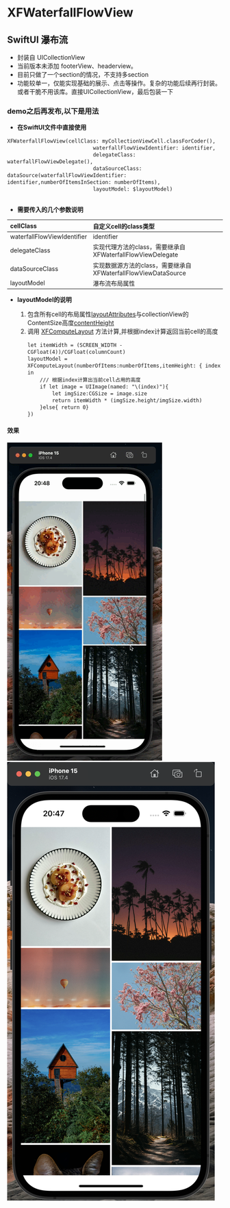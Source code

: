 # XFWaterfallFlowView
 
## SwiftUI 瀑布流
 
* 封装自 UICollectionView
* 当前版本未添加 footerView、headerview。
* 目前只做了一个section的情况，不支持多section
* 功能较单一，仅能实现基础的展示、点击等操作。复杂的功能后续再行封装。或者干脆不用该库。直接UICollectionView，最后包装一下

### demo之后再发布,以下是用法
* **在SwiftUI文件中直接使用**
```
XFWaterfallFlowView(cellClass: myCollectionViewCell.classForCoder(),
                            waterfallFlowViewIdentifier: identifier,
                            delegateClass: waterfallFlowViewDelegate(),
                            dataSourceClass: dataSource(waterfallFlowViewIdentifier: identifier,numberOfItemsInSection: numberOfItems),
                            layoutModel: $layoutModel)
                            
```
* **需要传入的几个参数说明**

| cellClass                   | 自定义cell的class类型                                       |
|:-----------------------------|:------------------------------------------------------------|
| waterfallFlowViewIdentifier | identifier                                                  |
| delegateClass               | 实现代理方法的class，需要继承自XFWaterfallFlowViewDelegate   |
| dataSourceClass             | 实现数据源方法的class，需要继承自XFWaterfallFlowViewDataSource |
| layoutModel                 | 瀑布流布局属性                                              |

* **layoutModel的说明**

    1. 包含所有cell的布局属性<u>layoutAttributes</u>与collectionView的ContentSize高度<u>contentHeight</u>
    2. 调用 <u>XFComputeLayout</u> 方法计算,并根据index计算返回当前cell的高度
        ```
        let itemWidth = (SCREEN_WIDTH - CGFloat(4))/CGFloat(columnCount)
        layoutModel = XFComputeLayout(numberOfItems:numberOfItems,itemHeight: { index in
            /// 根据index计算出当前cell占用的高度
            if let image = UIImage(named: "\(index)"){
                let imgSize:CGSize = image.size
                return itemWidth * (imgSize.height/imgSize.width)
            }else{ return 0}
        })
        ``` 

#### 效果

![](https://github.com/snow-xf/XFWaterfallFlowView/blob/main/test.gif)
![](https://github.com/snow-xf/XFWaterfallFlowView/blob/main/test.png)
